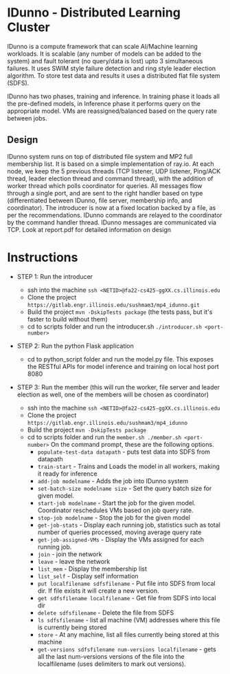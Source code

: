 # IDunno - Distributed Learning Cluster

IDunno is a compute framework that can scale AI/Machine learning workloads. It is scalable (any number of models can be added to the system) and fault tolerant (no query/data is lost) upto 3 simultaneous failures. It uses SWIM style failure detection and ring style leader election algorithm. To store test data and results it uses a distributed flat file system (SDFS). 

IDunno has two phases, training and inference. In training phase it loads all the pre-defined models, in Inference phase it performs query on the appropriate model. VMs are reassigned/balanced based on the query rate between jobs. 

## Design
IDunno system runs on top of distributed file system and MP2 full membership list. It is based on a simple implementation of ray.io. At each node, we keep the 5 previous threads (TCP listener, UDP listener, Ping/ACK thread, leader election thread and command thread), with the addition of worker thread which polls coordinator for queries. All messages flow through a single port, and are sent to the right handler based on type (differentiated between IDunno, file server, membership info, and coordinator). The introducer is now at a fixed location backed by a file, as per the recommendations. IDunno commands are relayed to the coordinator by the command handler thread. IDunno messages are communicated via TCP.
Look at report.pdf for detailed information on design

# Instructions

- STEP 1: Run the introducer
    * ssh into the machine ```ssh <NETID>@fa22-cs425-ggXX.cs.illinois.edu```
    * Clone the project ```https://gitlab.engr.illinois.edu/sushmam3/mp4_idunno.git```
    * Build the project ```mvn -DskipTests package``` (the tests pass, but it's faster to build without them)
    * cd to scripts folder and run the introducer.sh ```./introducer.sh <port-number>```

- STEP 2: Run the python Flask application
    * cd to python_script folder and run the model.py file. This exposes the RESTful APIs for model inference and training on local host port 8080

- STEP 3: Run the member (this will run the worker, file server and leader election as well, one of the members will be chosen as coordinator)
    * ssh into the machine ```ssh <NETID>@fa22-cs425-ggXX.cs.illinois.edu```
    * Clone the project ```https://gitlab.engr.illinois.edu/sushmam3/mp4_idunno```
    * Build the project ```mvn -DskipTests package```
    * cd to scripts folder and run the ```member.sh ./member.sh <port-number>```
        On the command prompt, these are the following options.
        * ```populate-test-data datapath``` - puts test data into SDFS from datapath
        * ```train-start``` - Trains and Loads the model in all workers, making it ready for inference
        * ```add-job modelname``` - Adds the job into IDunno system
        * ```set-batch-size modelname size``` - Set the query batch size for given model.
        * ```start-job modelname``` - Start the job for the given model. Coordinator reschedules VMs based on job query rate.
        * ```stop-job modelname``` - Stop the job for the given model
        * ```get-job-stats``` - Display each running job, statistics such as total number of queries processed, moving average query rate
        * ```get-job-assigned-VMs``` - Display the VMs assigned for each running job. 
        * ```join``` - join the network 
        * ```leave``` - leave the network
        * ```list_mem``` - Display the membership list
        * ```list_self``` - Display self information
        * ```put localfilename sdfsfilename``` - Put file into SDFS from local dir. If file exists it will create a new version.
        * ```get sdfsfilename localfilename``` - Get file from SDFS into local dir
        * ```delete sdfsfilename``` - Delete the file from SDFS
        * ```ls sdfsfilename``` - list all machine (VM) addresses where this file is currently
          being stored
        * ```store``` - At any machine, list all files currently being stored at this
          machine
        * ```get-versions sdfsfilename num-versions localfilename``` - gets all the last num-versions
          versions of the file into the localfilename (uses delimiters to mark out
          versions). 

